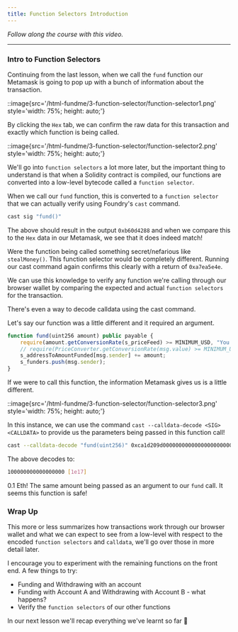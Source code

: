 ```yaml
---
title: Function Selectors Introduction
---
```


_Follow along the course with this video._

---

### Intro to Function Selectors

Continuing from the last lesson, when we call the `fund` function our Metamask is going to pop up with a bunch of information about the transaction.

::image{src='/html-fundme/3-function-selector/function-selector1.png' style='width: 75%; height: auto;'}

By clicking the `Hex` tab, we can confirm the raw data for this transaction and exactly which function is being called.

::image{src='/html-fundme/3-function-selector/function-selector2.png' style='width: 75%; height: auto;'}

We'll go into `function selectors` a lot more later, but the important thing to understand is that when a Solidity contract is compiled, our functions are converted into a low-level bytecode called a `function selector`.

When we call our `fund` function, this is converted to a `function selector` that we can actually verify using Foundry's `cast` command.

```bash
cast sig "fund()"
```

The above should result in the output `0xb60d4288` and when we compare this to the `Hex` data in our Metamask, we see that it does indeed match!

Were the function being called something secret/nefarious like `stealMoney()`. This function selector would be completely different. Running our cast command again confirms this clearly with a return of `0xa7ea5e4e`.

We can use this knowledge to verify any function we're calling through our browser wallet by comparing the expected and actual `function selectors` for the transaction.

There's even a way to decode calldata using the cast command.

Let's say our function was a little different and it required an argument.

```js
function fund(uint256 amount) public payable {
    require(amount.getConversionRate(s_priceFeed) >= MINIMUM_USD, "You need to spend more ETH!");
    // require(PriceConverter.getConversionRate(msg.value) >= MINIMUM_USD, "You need to spend more ETH!");
    s_addressToAmountFunded[msg.sender] += amount;
    s_funders.push(msg.sender);
}
```

If we were to call this function, the information Metamask gives us is a little different.

::image{src='/html-fundme/3-function-selector/function-selector3.png' style='width: 75%; height: auto;'}

In this instance, we can use the command `cast --calldata-decode <SIG> <CALLDATA>` to provide us the parameters being passed in this function call!

```bash
cast --calldata-decode "fund(uint256)" 0xca1d209d000000000000000000000000000000000000000000000000016345785d8a0000
```

The above decodes to:

```bash
100000000000000000 [1e17]
```

0.1 Eth! The same amount being passed as an argument to our `fund` call. It seems this function is safe!

### Wrap Up

This more or less summarizes how transactions work through our browser wallet and what we can expect to see from a low-level with respect to the encoded `function selectors` and `calldata`, we'll go over those in more detail later.

I encourage you to experiment with the remaining functions on the front end. A few things to try:

- Funding and Withdrawing with an account
- Funding with Account A and Withdrawing with Account B - what happens?
- Verify the `function selectors` of our other functions

In our next lesson we'll recap everything we've learnt so far 💪

